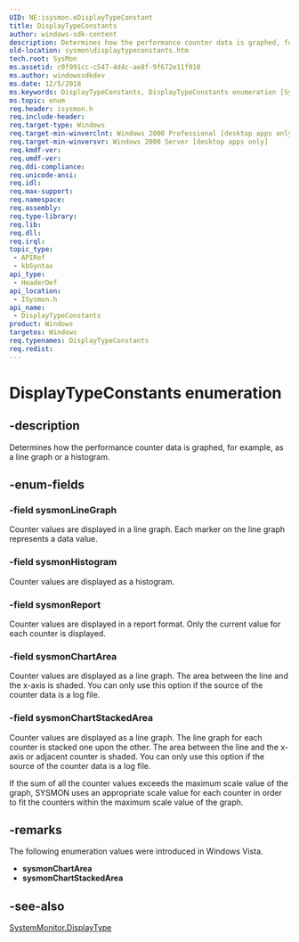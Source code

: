 ```yaml
---
UID: NE:isysmon.eDisplayTypeConstant
title: DisplayTypeConstants
author: windows-sdk-content
description: Determines how the performance counter data is graphed, for example, as a line graph or a histogram.
old-location: sysmon\displaytypeconstants.htm
tech.root: SysMon
ms.assetid: c0f991cc-c547-4d4c-ae8f-9f672e11f010
ms.author: windowssdkdev
ms.date: 12/5/2018
ms.keywords: DisplayTypeConstants, DisplayTypeConstants enumeration [SysMon], base.displaytypeconstants, isysmon/DisplayTypeConstants, isysmon/sysmonChartArea, isysmon/sysmonChartStackedArea, isysmon/sysmonHistogram, isysmon/sysmonLineGraph, isysmon/sysmonReport, sysmon.displaytypeconstants, sysmonChartArea, sysmonChartStackedArea, sysmonHistogram, sysmonLineGraph, sysmonReport
ms.topic: enum
req.header: isysmon.h
req.include-header: 
req.target-type: Windows
req.target-min-winverclnt: Windows 2000 Professional [desktop apps only]
req.target-min-winversvr: Windows 2000 Server [desktop apps only]
req.kmdf-ver: 
req.umdf-ver: 
req.ddi-compliance: 
req.unicode-ansi: 
req.idl: 
req.max-support: 
req.namespace: 
req.assembly: 
req.type-library: 
req.lib: 
req.dll: 
req.irql: 
topic_type:
 - APIRef
 - kbSyntax
api_type:
 - HeaderDef
api_location:
 - ISysmon.h
api_name:
 - DisplayTypeConstants
product: Windows
targetos: Windows
req.typenames: DisplayTypeConstants
req.redist: 
---
```


# DisplayTypeConstants enumeration


## -description


Determines how the performance counter data is graphed, for example, as a line graph or a histogram.


## -enum-fields




### -field sysmonLineGraph

Counter values are displayed in a line graph. Each marker on the line graph represents a data value.


### -field sysmonHistogram

Counter values are displayed as a histogram. 


### -field sysmonReport

Counter values are displayed in a report format. Only the current value for each counter is displayed.


### -field sysmonChartArea

Counter values are displayed as a line graph. The area between the line and the x-axis is shaded. You can only use this option if the source of the counter data is a log file.


### -field sysmonChartStackedArea

Counter values are displayed as a line graph. The line graph for each counter is stacked one upon the other. The area between the line and the x-axis or adjacent counter is shaded. You can only use this option if the source of the counter data is a log file.

If the sum of all the counter values exceeds the maximum scale value of the graph, SYSMON uses an appropriate scale value for each counter in order to fit the counters within the maximum scale value of the graph.


## -remarks



The following enumeration values were introduced in Windows Vista.

<ul>
<li><b>sysmonChartArea</b></li>
<li><b>sysmonChartStackedArea</b></li>
</ul>



## -see-also




<a href="https://msdn.microsoft.com/a04545b1-920e-4fb3-909b-dc47e1374629">SystemMonitor.DisplayType</a>
 

 

